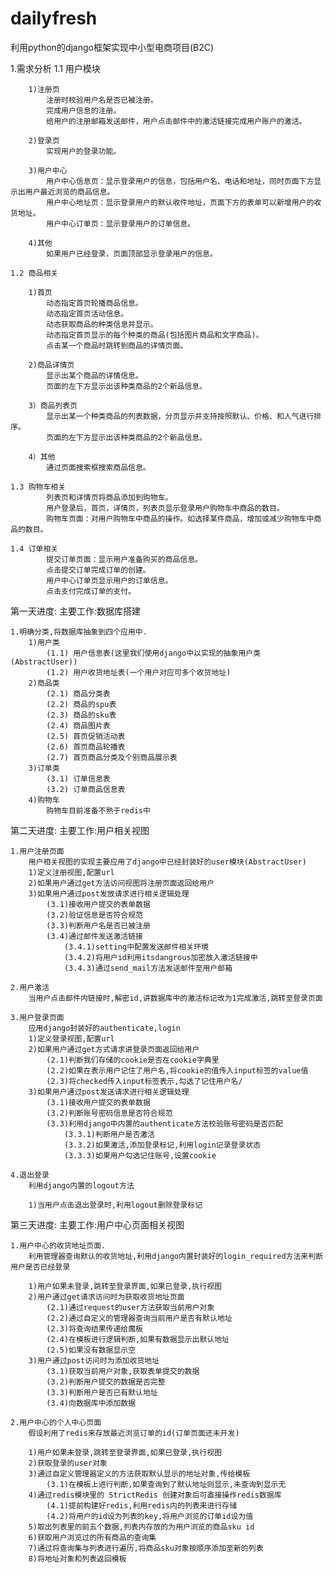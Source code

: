 # dailyfresh
利用python的django框架实现中小型电商项目(B2C)

    
1.需求分析
    1.1 用户模块

        1)注册页
            注册时校验用户名是否已被注册。
            完成用户信息的注册。
            给用户的注册邮箱发送邮件，用户点击邮件中的激活链接完成用户账户的激活。

        2)登录页
            实现用户的登录功能。

        3)用户中心
            用户中心信息页：显示登录用户的信息，包括用户名、电话和地址，同时页面下方显示出用户最近浏览的商品信息。
            用户中心地址页：显示登录用户的默认收件地址，页面下方的表单可以新增用户的收货地址。
            用户中心订单页：显示登录用户的订单信息。

        4)其他
            如果用户已经登录，页面顶部显示登录用户的信息。

    1.2 商品相关

        1)首页
            动态指定首页轮播商品信息。
            动态指定首页活动信息。
            动态获取商品的种类信息并显示。
            动态指定首页显示的每个种类的商品(包括图片商品和文字商品)。
            点击某一个商品时跳转到商品的详情页面。

        2)商品详情页
            显示出某个商品的详情信息。
            页面的左下方显示出该种类商品的2个新品信息。

        3）商品列表页
            显示出某一个种类商品的列表数据，分页显示并支持按照默认、价格、和人气进行排序。
            页面的左下方显示出该种类商品的2个新品信息。

        4）其他
            通过页面搜索框搜索商品信息。

    1.3 购物车相关
            列表页和详情页将商品添加到购物车。
            用户登录后，首页，详情页，列表页显示登录用户购物车中商品的数目。
            购物车页面：对用户购物车中商品的操作。如选择某件商品，增加或减少购物车中商品的数目。

    1.4 订单相关
            提交订单页面：显示用户准备购买的商品信息。
            点击提交订单完成订单的创建。
            用户中心订单页显示用户的订单信息。
            点击支付完成订单的支付。

第一天进度:
    主要工作:数据库搭建
    
    1.明确分类,将数据库抽象到四个应用中.
        1)用户类
            (1.1) 用户信息表(这里我们使用django中以实现的抽象用户类(AbstractUser))
            (1.2) 用户收货地址表(一个用户对应可多个收货地址)
        2)商品类
            (2.1) 商品分类表
            (2.2) 商品的spu表
            (2.3) 商品的sku表
            (2.4) 商品图片表
            (2.5) 首页促销活动表
            (2.6) 首页商品轮播表
            (2.7) 首页商品分类及个别商品展示表
        3)订单类
            (3.1) 订单信息表
            (3.2) 订单商品信息表
        4)购物车
            购物车目前准备不熟于redis中

第二天进度:
    主要工作:用户相关视图

    1.用户注册页面
        用户相关视图的实现主要应用了django中已经封装好的user模块(AbstractUser)
        1)定义注册视图,配置url
        2)如果用户通过get方法访问视图将注册页面返回给用户
        3)如果用户通过post发放请求进行相关逻辑处理
            (3.1)接收用户提交的表单数据
            (3.2)验证信息是否符合规范
            (3.3)判断用户名是否已被注册
            (3.4)通过邮件发送激活链接
                (3.4.1)setting中配置发送邮件相关环境
                (3.4.2)将用户id利用itsdangrous加密放入激活链接中
                (3.4.3)通过send_mail方法发送邮件至用户邮箱

    2.用户激活
        当用户点击邮件内链接时,解密id,讲数据库中的激活标记改为1完成激活,跳转至登录页面

    3.用户登录页面
        应用django封装好的authenticate,login
        1)定义登录视图,配置url
        2)如果用户通过get方式请求讲登录页面返回给用户
            (2.1)判断我们存储的cookie是否在cookie字典里
            (2.2)如果在表示用户记住了用户名,将cookie的值传入input标签的value值
            (2.3)将checked传入input标签表示,勾选了记住用户名/
        3)如果用户通过post发送请求进行相关逻辑处理
            (3.1)接收用户提交的表单数据
            (3.2)判断账号密码信息是否符合规范
            (3.3)利用django中内置的authenticate方法校验账号密码是否匹配
                (3.3.1)判断用户是否激活
                (3.3.2)如果激活,添加登录标记,利用login记录登录状态
                (3.3.3)如果用户勾选记住账号,设置cookie
    
    4.退出登录
        利用django内置的logout方法

        1)当用户点击退出登录时,利用logout删除登录标记

第三天进度:
    主要工作:用户中心页面相关视图

    1.用户中心的收货地址页面.
        利用管理器查询默认的收货地址,利用django内置封装好的login_required方法来判断用户是否已经登录
            
        1)用户如果未登录,跳转至登录界面,如果已登录,执行视图
        2)用户通过get请求访问时为获取收货地址页面
            (2.1)通过request的user方法获取当前用户对象
            (2.2)通过自定义的管理器查询当前用户是否有默认地址
            (2.3)将查询结果传递给魔板
            (2.4)在模板进行逻辑判断,如果有数据显示出默认地址
            (2.5)如果没有数据显示空
        3)用户通过post访问时为添加收货地址
            (3.1)获取当前用户对象,获取表单提交的数据
            (3.2)判断用户提交的数据是否完整
            (3.3)判断用户是否已有默认地址
            (3.4)向数据库中添加数据
    
    2.用户中心的个人中心页面
        假设利用了redis来存放最近浏览订单的id(订单页面还未开发)
        
        1)用户如果未登录,跳转至登录界面,如果已登录,执行视图
        2)获取登录的user对象
        3)通过自定义管理器定义的方法获取默认显示的地址对象,传给模板
            (3.1)在模板上进行判断,如果查询到了默认地址则显示,未查询到显示无
        4)通过redis模块里的 StrictRedis 创建对象后可直接操作redis数据库
            (4.1)提前构建好redis,利用redis内的列表来进行存储
            (4.2)将用户的id设为列表的key,将用户浏览的订单id设为值
        5)取出列表里的前五个数据,列表内存放的为用户浏览的商品sku id
        6)获取用户浏览过的所有商品的查询集
        7)通过将查询集与列表进行遍历,将商品sku对象按顺序添加至新的列表
        8)将地址对象和列表返回模板




